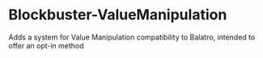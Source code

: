 # Blockbuster-ValueManipulation
Adds a system for Value Manipulation compatibility to Balatro, intended to offer an opt-in method
